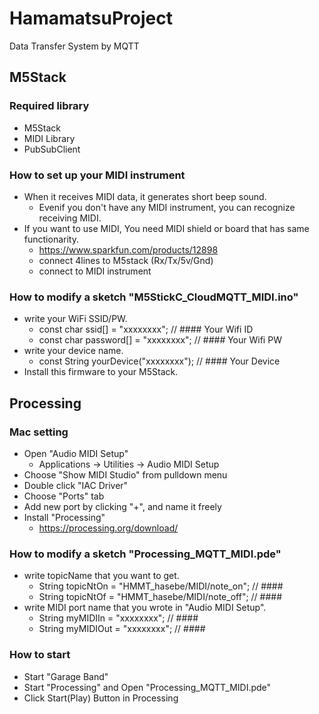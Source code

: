 # HamamatsuProject
 Data Transfer System by MQTT

## M5Stack

### Required library
- M5Stack
- MIDI Library
- PubSubClient

### How to set up your MIDI instrument
- When it receives MIDI data, it generates short beep sound.
    - Evenif you don't have any MIDI instrument, you can recognize receiving MIDI.
- If you want to use MIDI, You need MIDI shield or board that has same functionarity.
    - https://www.sparkfun.com/products/12898
    - connect 4lines to M5stack (Rx/Tx/5v/Gnd)
    - connect to MIDI instrument

### How to modify a sketch "M5StickC_CloudMQTT_MIDI.ino"
- write your WiFi SSID/PW.
    - const char ssid[] = "xxxxxxxx"; //  #### Your Wifi ID
    - const char password[] = "xxxxxxxx"; //  #### Your Wifi PW
- write your device name.
    - const String yourDevice("xxxxxxxx"); //  #### Your Device
- Install this firmware to your M5Stack.



## Processing

### Mac setting
- Open "Audio MIDI Setup"
    - Applications -> Utilities -> Audio MIDI Setup
- Choose "Show MIDI Studio" from pulldown menu
- Double click "IAC Driver"
- Choose "Ports" tab
- Add new port by clicking "+", and name it freely
- Install "Processing"
    - https://processing.org/download/

### How to modify a sketch "Processing_MQTT_MIDI.pde"
- write topicName that you want to get.
    - String topicNtOn = "HMMT_hasebe/MIDI/note_on";  //  ####
    - String topicNtOf = "HMMT_hasebe/MIDI/note_off"; //  ####
- write MIDI port name that you wrote in "Audio MIDI Setup".
    - String myMIDIIn = "xxxxxxxx";                  //  ####
    - String myMIDIOut = "xxxxxxxx";                  //  ####

### How to start
- Start "Garage Band"
- Start "Processing" and Open "Processing_MQTT_MIDI.pde"
- Click Start(Play) Button in Processing
